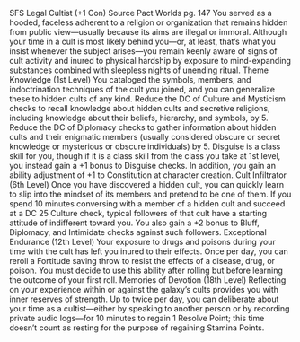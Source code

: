 
SFS Legal Cultist (+1 Con)
Source Pact Worlds pg. 147
You served as a hooded, faceless adherent to a religion or organization that remains hidden from public view—usually because its aims are illegal or immoral. Although your time in a cult is most likely behind you—or, at least, that’s what you insist whenever the subject arises—you remain keenly aware of signs of cult activity and inured to physical hardship by exposure to mind-expanding substances combined with sleepless nights of unending ritual.
Theme Knowledge (1st Level)
You cataloged the symbols, members, and indoctrination techniques of the cult you joined, and you can generalize these to hidden cults of any kind. Reduce the DC of Culture and Mysticism checks to recall knowledge about hidden cults and secretive religions, including knowledge about their beliefs, hierarchy, and symbols, by 5. Reduce the DC of Diplomacy checks to gather information about hidden cults and their enigmatic members (usually considered obscure or secret knowledge or mysterious or obscure individuals) by 5. Disguise is a class skill for you, though if it is a class skill from the class you take at 1st level, you instead gain a +1 bonus to Disguise checks. In addition, you gain an ability adjustment of +1 to Constitution at character creation.
Cult Infiltrator (6th Level)
Once you have discovered a hidden cult, you can quickly learn to slip into the mindset of its members and pretend to be one of them. If you spend 10 minutes conversing with a member of a hidden cult and succeed at a DC 25 Culture check, typical followers of that cult have a starting attitude of indifferent toward you. You also gain a +2 bonus to Bluff, Diplomacy, and Intimidate checks against such followers.
Exceptional Endurance (12th Level)
Your exposure to drugs and poisons during your time with the cult has left you inured to their effects. Once per day, you can reroll a Fortitude saving throw to resist the effects of a disease, drug, or poison. You must decide to use this ability after rolling but before learning the outcome of your first roll.
Memories of Devotion (18th Level)
Reflecting on your experience within or against the galaxy’s cults provides you with inner reserves of strength. Up to twice per day, you can deliberate about your time as a cultist—either by speaking to another person or by recording private audio logs—for 10 minutes to regain 1 Resolve Point; this time doesn’t count as resting for the purpose of regaining Stamina Points.
